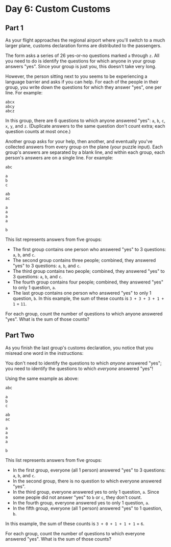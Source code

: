 # Day 6: Custom Customs

## Part 1

As your flight approaches the regional airport where you'll switch to a much
larger plane, customs declaration forms are distributed to the passengers.

The form asks a series of 26 yes-or-no questions marked `a` through `z`. All you
need to do is identify the questions for which anyone in your group answers
"yes". Since your group is just you, this doesn't take very long.

However, the person sitting next to you seems to be experiencing a language
barrier and asks if you can help. For each of the people in their group, you
write down the questions for which they answer "yes", one per line. For example:

```
abcx
abcy
abcz
```

In this group, there are 6 questions to which anyone answered "yes": `a`, `b`,
`c`, `x`, `y`, and `z`. (Duplicate answers to the same question don't count
extra; each question counts at most once.)

Another group asks for your help, then another, and eventually you've collected
answers from every group on the plane (your puzzle input). Each group's answers
are separated by a blank line, and within each group, each person's answers are
on a single line. For example:

```
abc

a
b
c

ab
ac

a
a
a
a

b
```

This list represents answers from five groups:

- The first group contains one person who answered "yes" to 3 questions: `a`,
  `b`, and `c`.
- The second group contains three people; combined, they answered "yes" to 3
  questions: `a`, `b`, and `c`.
- The third group contains two people; combined, they answered "yes" to 3
  questions: `a`, `b`, and `c`.
- The fourth group contains four people; combined, they answered "yes" to only 1
  question, `a`.
- The last group contains one person who answered "yes" to only 1 question, `b`.
  In this example, the sum of these counts is `3 + 3 + 3 + 1 + 1` = `11`.

For each group, count the number of questions to which anyone answered "yes".
What is the sum of those counts?

## Part Two

As you finish the last group's customs declaration, you notice that you misread
one word in the instructions:

You don't need to identify the questions to which _anyone_ answered "yes"; you
need to identify the questions to which _everyone_ answered "yes"!

Using the same example as above:

```
abc

a
b
c

ab
ac

a
a
a
a

b
```

This list represents answers from five groups:

- In the first group, everyone (all 1 person) answered "yes" to 3 questions:
  `a`, `b`, and `c`.
- In the second group, there is no question to which everyone answered "yes".
- In the third group, everyone answered yes to only 1 question, `a`. Since some
  people did not answer "yes" to `b` or `c`, they don't count.
- In the fourth group, everyone answered yes to only 1 question, `a`.
- In the fifth group, everyone (all 1 person) answered "yes" to 1 question, `b`.

In this example, the sum of these counts is `3 + 0 + 1 + 1 + 1` = `6`.

For each group, count the number of questions to which everyone answered "yes".
What is the sum of those counts?
